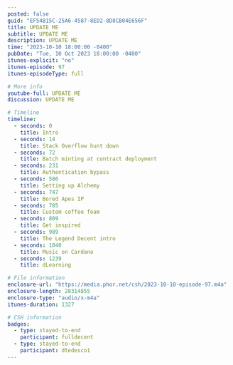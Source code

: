 ```yaml
---
posted: false
guid: "EF54B15C-25A6-4587-8ED2-8D8CB04E656F"
title: UPDATE ME
subtitle: UPDATE ME
description: UPDATE ME 
time: "2023-10-10 18:00:00 -0400"
pubDate: "Tue, 10 Oct 2023 18:00:00 -0400"
itunes-explicit: "no"
itunes-episode: 97
itunes-episodeType: full

# More info
youtube-full: UPDATE ME
discussion: UPDATE ME

# Timeline
timeline:
  - seconds: 0
    title: Intro
  - seconds: 14
    title: Stack Overflow hunt down
  - seconds: 72
    title: Batch minting at contract deployment
  - seconds: 231
    title: Authentication bypass
  - seconds: 586
    title: Setting up Alchemy
  - seconds: 747
    title: Bored Apes IP
  - seconds: 785
    title: Custom coffee foam
  - seconds: 809
    title: Get inspired
  - seconds: 989
    title: The Legend Decent intro
  - seconds: 1040
    title: Music on Cardano
  - seconds: 1239
    title: dLearning

# File information
enclosure-url: "https://media.phor.net/csh/2023-10-10-episode-97.m4a"
enclosure-length: 28314855
enclosure-type: "audio/x-m4a"
itunes-duration: 1327

# CSH information
badges:
  - type: stayed-to-end
    participant: fulldecent
  - type: stayed-to-end
    participant: dtedesco1
---
```

